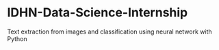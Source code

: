 # IDHN-Data-Science-Internship
Text extraction from images and classification using neural network with Python
